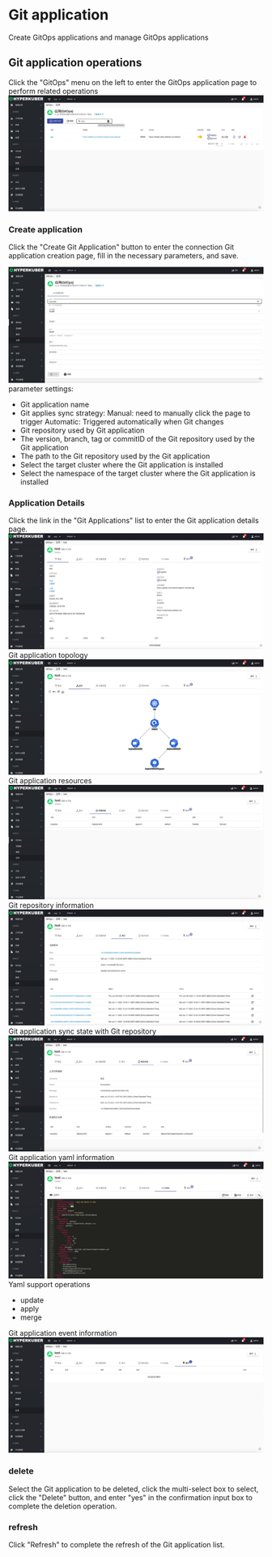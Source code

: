 # Git application

Create GitOps applications and manage GitOps applications

## Git application operations
Click the "GitOps" menu on the left to enter the GitOps application page to perform related operations
![Minion](../../../assets/images/gitops/app-list-en.jpg)
### Create application

Click the "Create Git Application" button to enter the connection Git application creation page, fill in the necessary parameters, and save.

![Minion](../../../assets/images/gitops/app-create-en.jpg)
parameter settings:
* Git application name
* Git applies sync strategy:
Manual: need to manually click the page to trigger
Automatic: Triggered automatically when Git changes
* Git repository used by Git application
* The version, branch, tag or commitID of the Git repository used by the Git application
* The path to the Git repository used by the Git application
* Select the target cluster where the Git application is installed
* Select the namespace of the target cluster where the Git application is installed


### Application Details
Click the link in the "Git Applications" list to enter the Git application details page.
![Minion](../../../assets/images/gitops/app-info1-en.jpg)
Git application topology
![Minion](../../../assets/images/gitops/app-info2-en.jpg)
Git application resources
![Minion](../../../assets/images/gitops/app-info3-en.jpg)
Git repository information
![Minion](../../../assets/images/gitops/app-info4-en.jpg)
Git application sync state with Git repository
![Minion](../../../assets/images/gitops/app-info5-en.jpg)
Git application yaml information
![Minion](../../../assets/images/gitops/app-info7-en.jpg)
Yaml support operations
* update
* apply
* merge

Git application event information
![Minion](../../../assets/images/gitops/app-info6-en.jpg)
### delete
Select the Git application to be deleted, click the multi-select box to select, click the "Delete" button, and enter "yes" in the confirmation input box to complete the deletion operation.
### refresh
Click "Refresh" to complete the refresh of the Git application list.